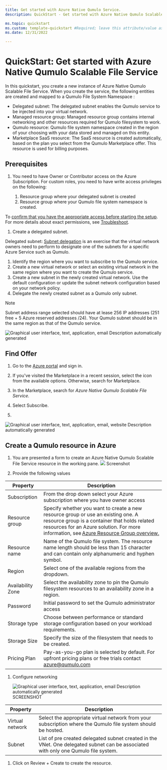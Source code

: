 ```yaml
---
title: Get started with Azure Native Qumulo Service.
description: QuickStart - Get started with Azure Native Qumulo Scalable File Service

ms.topic: quickstart 
ms.custom: template-quickstart #Required; leave this attribute/value as-is.
ms.date: 12/31/2022

---
```



# QuickStart: Get started with Azure Native Qumulo Scalable File Service

In this quickstart, you create a new instance of Azure Native Qumulo Scalable File Service. When you create the service, the following entities are created and mapped to a Qumulo File System Namespace :

- Delegated subnet: The delegated subnet enables the Qumulo service to be injected into your virtual network.
- Managed resource group: Managed resource group contains internal networking and other resources required for Qumulo filesystem to work.
- Qumulo resource: Qumulo file system namespace created in the region of your choosing with your data stored and managed on this entity.
- Marketplace SaaS resource: The SaaS resource is created automatically, based on the plan you select from the Qumulo Marketplace offer. This resource is used for billing purposes.

## Prerequisites

1. You need to have Owner or Contributor access on the Azure Subscription. For custom roles, you need to have write access privileges on the following:

     1. Resource group where your delegated subnet is created
     1. Resource group where your Qumulo file system namespace is created.

 To [confirm that you have the appropriate access before starting the setup](/azure/role-based-access-control/check-access). For more details about exact permissions, see [Troubleshoot](qumolo-troubleshoot.md).

1. Create a delegated subnet.

 Delegated subnet: [Subnet delegation](/azure/virtual-network/subnet-delegation-overview) is an exercise that the virtual network owners need to perform to designate one of the subnets for a specific Azure Service such as Qumulo.

 1. Identify the region where you want to subscribe to the Qumulo service.
 1. Create a new virtual network or select an existing virtual network in the same region where you want to create the Qumulo service.
 1. Create a new subnet in the newly created virtual network. Use the default configuration or update the subnet network configuration based on your network policy.
 1. Delegate the newly created subnet as a Qumulo only subnet.

> [!NOTE]
>Subnet address range selected should have at lease 256 IP addresses (251 free + 5 Azure reserved addresses /24). Your Qumulo subnet should be in the same region as that of the Qumulo service.

![Graphical user interface, text, application, email Description automatically generated](qumolo/media/image1.png)

## Find Offer

1. Go to the [Azure portal](/azure/partner-solutions/dynatrace/dynatrace-create) and sign in.
 
    

1. If you've visited the Marketplace in a recent session, select the icon from the available options. Otherwise, search for Marketplace.
1. In the Marketplace, search for *Azure Native Qumulo Scalable File Service.*
1. Select Subscribe.
1. 
  ![Graphical user interface, text, application, email, website Description automatically generated](qumolo/media/image2.png)

## Create a Qumulo resource in Azure

1. You are presented a form to create an Azure Native Qumulo Scalable File Service resource in the working pane.
    ![](qumolo/media/image3.png)
    Screenshot

1. Provide the following values

| **Property** | **Description** |
|--|--|
|Subscription | From the drop down select your Azure subscription where you have owner access |
|Resource group | Specify whether you want to create a new resource group or use an existing one. A resource group is a container that holds related resources for an Azure solution. For more information, see [Azure Resource Group overview.](/azure/azure-resource-manager/management/overview) |
|Resource name |Name of the Qumulo file system. The resource name length should be less than 15 character and can contain only alphanumeric and hyphen symbol.|
|Region |Select one of the available regions from the dropdown. |
|Availability Zone | Select the availability zone to pin the Qumulo filesystem resources to an availability zone in a region. |
| Password | Initial password to set the Qumulo administrator access |
|Storage type | Choose between performance or standard storage configuration based on your workload requirements.|
|Storage Size | Specify the size of the filesystem that needs to be created.|
|Pricing Plan | Pay-as-you-go plan is selected by default. For upfront pricing plans or free trials contact azure@qumulo.com |

1. Configure networking

    ![Graphical user interface, text, application, email Description automatically generated](qumolo/media/image4.png)
    SCREENSHOT

|**Property** |**Description** |
|--|--|
| Virtual network |Select the appropriate virtual network from your subscription where the Qumulo file system should be hosted.|
| Subnet |List of pre created delegated subnet created in the VNet. One delegated subnet can be associated with only one Qumulo file system.|

1. Click on Review + Create to create the resource.

